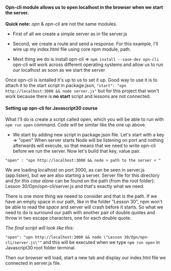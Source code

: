 
#### Opn-cli module allows us to open localhost in the browser when we start the server.

**Quick note:** *opn* & *opn-cli* are not the same modules.

* First of all we create a simple server as in file server.js

* Second, we create a route and send a response. For this example, I'll wire up my index.html file using core npm module, path.

* Mext thing we do is install opn-cli => ``` npm install --save-dev opn-cli ```
opn-cli will work across different operating systems and allow us to run our localhost as soon as we start the server


Once opn-cli is isntalled it's up to us to set it up. Good way to use it is to attach it to the start script in package.json,
``` "start": "opn http://localhost:3000 && node server.js" ```
but for this project that won't work because there is **no start** script and lessons are not connected.

#### Setting up opn-cli for Javascript30 course

What I'll do is create a script called open, which you will be able to run with ``` npm run open ``` command.
Code will be similar like the one up above. 

* We start by adding new script in package.json file. Let's start with a key => "open" 
When server starts Node will be listening on port and nothing afterwards will execute, so that means that we need to write
opn-cli before we run the server. Now let's build that key, value pair.

``` "open" : "opn http://localhost:3000 && node > path to the server < " ```

We are loading localhost on port 3000, as can be seen in server.js (app.listen), but we are also starting a server.
Server file for this directory and *for this case alone* can be found on the path (from the root folder):
Lesson 30/Opn/opn-cli/server.js and that's exactly what we need.


There is one more thing we neeed to consider and that is the path. If we have an  empty space in our path, like in the folder
"Lesson 30", npm won't be able to read the *space* and server will crash before it starts.
So what we need to do is surround our path with another pair of double quotes and throw in two escape characters,
one for each double quote.

*The final script will look like this:*

``` "open": "opn http://localhost:3000 && node \"Lesson 30/Opn/opn-cli/server.js\"" ```
and this will be executed when we type 
``` npm run open ```
in Javascript30 root folder terminal.

Then our browser will load, start a new tab and display our index.htnl file we connected in server.js file.
